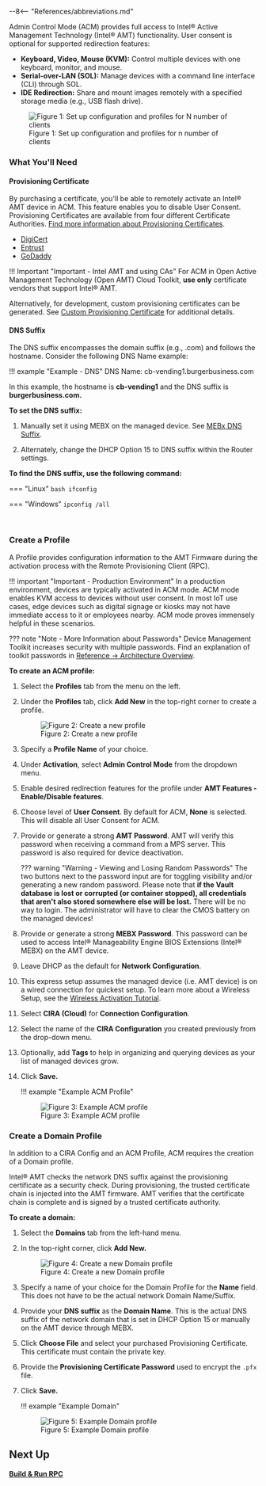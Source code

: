--8<-- "References/abbreviations.md"

Admin Control Mode (ACM) provides full access to Intel® Active Management Technology (Intel® AMT) functionality. User consent is optional for supported redirection features:

- **Keyboard, Video, Mouse (KVM):** Control multiple devices with one keyboard, monitor, and mouse.
- **Serial-over-LAN (SOL):** Manage devices with a command line interface (CLI) through SOL.
- **IDE Redirection:** Share and mount images remotely with a specified storage media (e.g., USB flash drive). 

<figure class="figure-image">
<img src="..\..\..\assets\images\Profiles.png" alt="Figure 1: Set up configuration and profiles for N number of clients">
<figcaption>Figure 1: Set up configuration and profiles for n number of clients</figcaption>
</figure>

### What You'll Need

#### Provisioning Certificate

By purchasing a certificate, you'll be able to remotely activate an Intel® AMT device in ACM. This feature enables you to disable User Consent. Provisioning Certificates are available from four different Certificate Authorities. [Find more information about Provisioning Certificates](../../Reference/Certificates/remoteProvisioning.md).

- [DigiCert](https://www.intel.com/content/www/us/en/support/articles/000055009/technologies.html)
- [Entrust](https://www.intel.com/content/www/us/en/support/articles/000055010/technologies/intel-active-management-technology-intel-amt.html)
- [GoDaddy](https://www.intel.com/content/www/us/en/support/articles/000020785/software.html)

!!! Important "Important - Intel AMT and using CAs"
    For ACM in Open Active Management Technology (Open AMT) Cloud Toolkit, **use only** certificate vendors that support Intel® AMT.

Alternatively, for development, custom provisioning certificates can be generated. See [Custom Provisioning Certificate](../../Reference/Certificates/generateProvisioningCert.md) for additional details.

#### DNS Suffix
The DNS suffix encompasses the domain suffix (e.g., .com) and follows the hostname. Consider the following DNS Name example:

!!! example "Example - DNS"
    DNS Name: cb-vending1.burgerbusiness.com

In this example, the hostname is **cb-vending1** and the DNS suffix is **burgerbusiness.com.**

**To set the DNS suffix:**

1. Manually set it using MEBX on the managed device. See [MEBx DNS Suffix](../../Reference/MEBX/dnsSuffix.md).

2. Alternately, change the DHCP Option 15 to DNS suffix within the Router settings.

**To find the DNS suffix, use the following command:**

=== "Linux"
    ``` bash
    ifconfig
    ```

=== "Windows"
    ```
    ipconfig /all
    ```

<br>

### Create a Profile

A Profile provides configuration information to the AMT Firmware during the activation process with the Remote Provisioning Client (RPC).

!!! important "Important - Production Environment"
    In a production environment, devices are typically activated in ACM mode. ACM mode enables KVM access to devices without user consent. In most IoT use cases, edge devices such as digital signage or kiosks may not have immediate access to it or employees nearby. ACM mode proves immensely helpful in these scenarios.

??? note "Note - More Information about Passwords"
    Device Management Toolkit increases security with multiple passwords. Find an explanation of toolkit passwords in [Reference -> Architecture Overview](../../Reference/architectureOverview.md#passwords).

**To create an ACM profile:**

1. Select the **Profiles** tab from the menu on the left.

2. Under the **Profiles** tab, click **Add New** in the top-right corner to create a profile.

    <figure class="figure-image">
    <img src="..\..\..\assets\images\RPS_NewProfile.png" alt="Figure 2: Create a new profile">
    <figcaption>Figure 2: Create a new profile</figcaption>
    </figure>

3. Specify a **Profile Name** of your choice.

4. Under **Activation**, select **Admin Control Mode** from the dropdown menu.

5. Enable desired redirection features for the profile under **AMT Features - Enable/Disable features**.

6. Choose level of **User Consent**. By default for ACM, **None** is selected. This will disable all User Consent for ACM.

7. Provide or generate a strong **AMT Password**. AMT will verify this password when receiving a command from a MPS server. This password is also required for device deactivation.
   
    ??? warning "Warning - Viewing and Losing Random Passwords"
        The two buttons next to the password input are for toggling visibility and/or generating a new random password. Please note that **if the Vault database is lost or corrupted (or container stopped), all credentials that aren't also stored somewhere else will be lost.** There will be no way to login. The administrator will have to clear the CMOS battery on the managed devices!
   
8. Provide or generate a strong **MEBX Password**. This password can be used to access Intel® Manageability Engine BIOS Extensions (Intel® MEBX) on the AMT device.

9. Leave DHCP as the default for **Network Configuration**.

10. This express setup assumes the managed device (i.e. AMT device) is on a wired connection for quickest setup.  To learn more about a Wireless Setup, see the [Wireless Activation Tutorial](../../Tutorials/createWiFiConfig.md).

11. Select **CIRA (Cloud)** for **Connection Configuration**.

12. Select the name of the **CIRA Configuration** you created previously from the drop-down menu.

13. Optionally, add **Tags** to help in organizing and querying devices as your list of managed devices grow.

14. Click **Save.**

    !!! example "Example ACM Profile"
        <figure class="figure-image">
        <img src="..\..\..\assets\images\RPS_CreateProfile_ACM.png" alt="Figure 3: Example ACM profile">
        <figcaption>Figure 3: Example ACM profile</figcaption>
        </figure>

### Create a Domain Profile

In addition to a CIRA Config and an ACM Profile, ACM requires the creation of a Domain profile.

Intel® AMT checks the network DNS suffix against the provisioning certificate as a security check. During provisioning, the trusted certificate chain is injected into the AMT firmware.  AMT verifies that the certificate chain is complete and is signed by a trusted certificate authority.

**To create a domain:**

1. Select the **Domains** tab from the left-hand menu.

2. In the top-right corner, click **Add New.**
    <figure class="figure-image">
    <img src="..\..\..\assets\images\RPS_NewDomain.png" alt="Figure 4: Create a new Domain profile">
    <figcaption>Figure 4: Create a new Domain profile</figcaption>
    </figure>

3. Specify a name of your choice for the Domain Profile for the **Name** field. This does not have to be the actual network Domain Name/Suffix.

4. Provide your **DNS suffix** as the **Domain Name**. This is the actual DNS suffix of the network domain that is set in DHCP Option 15 or manually on the AMT device through MEBX.

5. Click **Choose File** and select your purchased Provisioning Certificate.  This certificate must contain the private key.

6. Provide the **Provisioning Certificate Password** used to encrypt the `.pfx` file.

7. Click **Save.**

    !!! example "Example Domain"
        <figure class="figure-image">
        <img src="..\..\..\assets\images\RPS_CreateDomain.png" alt="Figure 5: Example Domain profile">
        <figcaption>Figure 5: Example Domain profile</figcaption>
        </figure>


## Next Up

**[Build & Run RPC](buildRPC.md)**


